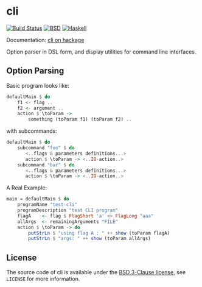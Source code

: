 cli
===

[![Build Status](https://travis-ci.org/vincenthz/hs-cli.png?branch=master)](https://travis-ci.org/vincenthz/hs-cli)
[![BSD](http://b.repl.ca/v1/license-BSD-blue.png)](http://en.wikipedia.org/wiki/BSD_licenses)
[![Haskell](http://b.repl.ca/v1/language-haskell-lightgrey.png)](http://haskell.org)

Documentation: [cli on hackage](http://hackage.haskell.org/package/cli)

Option parser in DSL form, and display utilities for command line interfaces.

Option Parsing
--------------

Basic program looks like:

```haskell
defaultMain $ do
    f1 <- flag ..
    f2 <- argument ..
    action $ \toParam ->
        something (toParam f1) (toParam f2) ..
```

with subcommands:

```haskell
defaultMain $ do
    subcommand "foo" $ do
       <..flags & parameters definitions...>
       action $ \toParam -> <..IO-action..>
    subcommand "bar" $ do
       <..flags & parameters definitions...>
       action $ \toParam -> <..IO-action..>
```

A Real Example:

```haskell
main = defaultMain $ do
    programName "test-cli"
    programDescription "test CLI program"
    flagA    <- flag $ FlagShort 'a' <> FlagLong "aaa"
    allArgs  <- remainingArguments "FILE"
    action $ \toParam -> do
        putStrLn $ "using flag A : " ++ show (toParam flagA)
        putStrLn $ "args: " ++ show (toParam allArgs)
```

License
-------

The source code of cli is available under the [BSD 3-Clause license](https://opensource.org/licenses/BSD-3-Clause), see `LICENSE` for more information.
